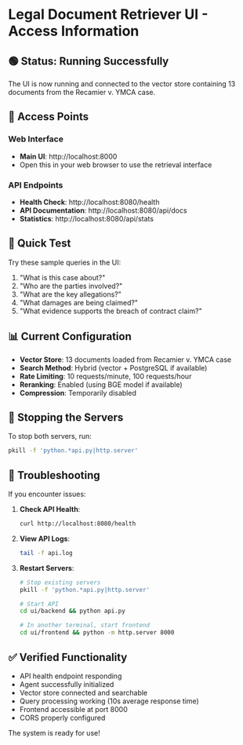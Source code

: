 # Legal Document Retriever UI - Access Information

## 🟢 Status: Running Successfully

The UI is now running and connected to the vector store containing 13 documents from the Recamier v. YMCA case.

## 📍 Access Points

### Web Interface
- **Main UI**: http://localhost:8000
- Open this in your web browser to use the retrieval interface

### API Endpoints
- **Health Check**: http://localhost:8080/health
- **API Documentation**: http://localhost:8080/api/docs
- **Statistics**: http://localhost:8080/api/stats

## 🎯 Quick Test

Try these sample queries in the UI:
1. "What is this case about?"
2. "Who are the parties involved?"
3. "What are the key allegations?"
4. "What damages are being claimed?"
5. "What evidence supports the breach of contract claim?"

## 📊 Current Configuration

- **Vector Store**: 13 documents loaded from Recamier v. YMCA case
- **Search Method**: Hybrid (vector + PostgreSQL if available)
- **Rate Limiting**: 10 requests/minute, 100 requests/hour
- **Reranking**: Enabled (using BGE model if available)
- **Compression**: Temporarily disabled

## 🛑 Stopping the Servers

To stop both servers, run:
```bash
pkill -f 'python.*api.py|http.server'
```

## 🔧 Troubleshooting

If you encounter issues:

1. **Check API Health**: 
   ```bash
   curl http://localhost:8080/health
   ```

2. **View API Logs**:
   ```bash
   tail -f api.log
   ```

3. **Restart Servers**:
   ```bash
   # Stop existing servers
   pkill -f 'python.*api.py|http.server'
   
   # Start API
   cd ui/backend && python api.py
   
   # In another terminal, start frontend
   cd ui/frontend && python -m http.server 8000
   ```

## ✅ Verified Functionality

- API health endpoint responding
- Agent successfully initialized
- Vector store connected and searchable
- Query processing working (10s average response time)
- Frontend accessible at port 8000
- CORS properly configured

The system is ready for use!
